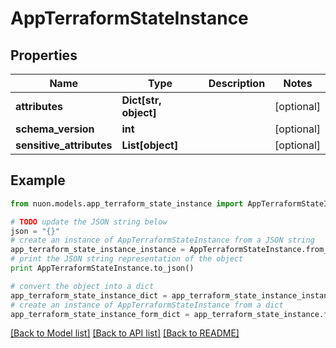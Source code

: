 # AppTerraformStateInstance


## Properties

Name | Type | Description | Notes
------------ | ------------- | ------------- | -------------
**attributes** | **Dict[str, object]** |  | [optional] 
**schema_version** | **int** |  | [optional] 
**sensitive_attributes** | **List[object]** |  | [optional] 

## Example

```python
from nuon.models.app_terraform_state_instance import AppTerraformStateInstance

# TODO update the JSON string below
json = "{}"
# create an instance of AppTerraformStateInstance from a JSON string
app_terraform_state_instance_instance = AppTerraformStateInstance.from_json(json)
# print the JSON string representation of the object
print AppTerraformStateInstance.to_json()

# convert the object into a dict
app_terraform_state_instance_dict = app_terraform_state_instance_instance.to_dict()
# create an instance of AppTerraformStateInstance from a dict
app_terraform_state_instance_form_dict = app_terraform_state_instance.from_dict(app_terraform_state_instance_dict)
```
[[Back to Model list]](../README.md#documentation-for-models) [[Back to API list]](../README.md#documentation-for-api-endpoints) [[Back to README]](../README.md)


